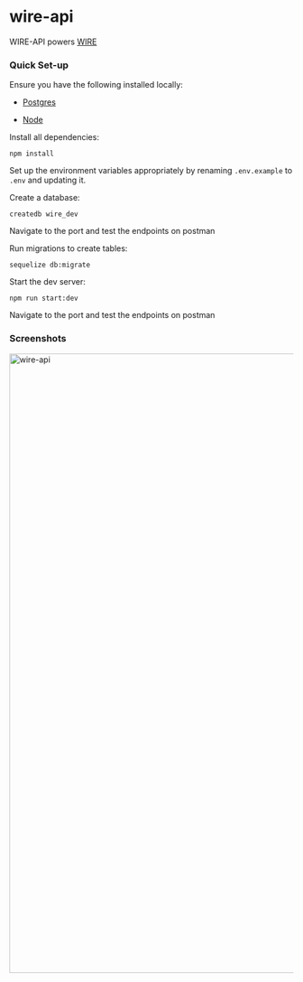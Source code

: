 # wire-api

WIRE-API powers [WIRE](https://github.com/AndelaOSP/wire)


### Quick Set-up

Ensure you have the following installed locally:

- [Postgres](https://www.postgresql.org/)

- [Node](https://nodejs.org/en/)

Install all dependencies:

```
npm install
```

Set up the environment variables appropriately by renaming `.env.example` to `.env` and updating it.

Create a database: 

```
createdb wire_dev
```
Navigate to the port and test the endpoints on postman

Run migrations to create tables:

```
sequelize db:migrate
```

Start the dev server:

```
npm run start:dev
```
Navigate to the port and test the endpoints on postman

### Screenshots
<img width="1097" alt="wire-api" src="https://user-images.githubusercontent.com/16113214/30543777-f7e5ad12-9c8c-11e7-80e0-b5fd3fa36546.png">
